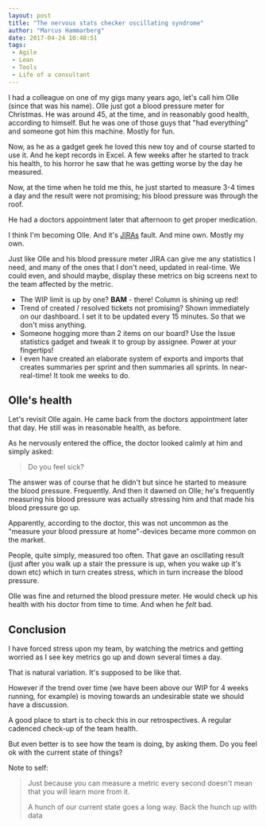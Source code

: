 ```yaml
---
layout: post
title: "The nervous stats checker oscillating syndrome"
author: "Marcus Hammarberg"
date: 2017-04-24 10:48:51
tags:
 - Agile
 - Lean
 - Tools
 - Life of a consultant
---
```


I had a colleague on one of my gigs many years ago, let's call him Olle (since that was his name). Olle just got a blood pressure meter for Christmas. He was around 45, at the time, and in reasonably good health, according to himself. But he was one of those guys that "had everything" and someone got him this machine. Mostly for fun.

Now, as he as a gadget geek he loved this new toy and of course started to use it. And he kept records in Excel. A few weeks after he started to track his health, to his horror he saw that he was getting worse by the day he measured.

Now, at the time when he told me this, he just started to measure 3-4 times a day and the result were not promising; his blood pressure was through the roof.

He had a doctors appointment later that afternoon to get proper medication.

I think I'm becoming Olle. And it's [JIRAs](https://www.atlassian.com/software/jira) fault. And mine own. Mostly my own.

<!-- excerpt-end -->

Just like Olle and his blood pressure meter JIRA can give me any statistics I need, and many of the ones that I don't need, updated in real-time. We could even, and should maybe, display these metrics on big screens next to the team affected by the metric.

* The WIP limit is up by one? **BAM** - there! Column is shining up red!
* Trend of created / resolved tickets not promising? Shown immediately on our dashboard. I set it to be updated every 15 minutes. So that we don't miss anything.
* Someone hogging more than 2 items on our board? Use the Issue statistics gadget and tweak it to group by assignee. Power at your fingertips!
* I even have created an elaborate system of exports and imports that creates summaries per sprint and then summaries all sprints. In near-real-time! It took me weeks to do.

## Olle's health

Let's revisit Olle again. He came back from the doctors appointment later that day. He still was in reasonable health, as before.

As he nervously entered the office, the doctor looked calmly at him and simply asked:

> Do you feel sick?

The answer was of course that he didn't but since he started to measure the blood pressure. Frequently. And then it dawned on Olle; he's frequently measuring his blood pressure was actually stressing him and that made his blood pressure go up.

Apparently, according to the doctor, this was not uncommon as the "measure your blood pressure at home"-devices became more common on the market.

People, quite simply, measured too often. That gave an oscillating result (just after you walk up a stair the pressure is up, when you wake up it's down etc) which in turn creates stress, which in turn increase the blood pressure.

Olle was fine and returned the blood pressure meter. He would check up his health with his doctor from time to time. And when he *felt* bad.

## Conclusion

I have forced stress upon my team, by watching the metrics and getting worried as I see key metrics go up and down several times a day.

That is natural variation. It's supposed to be like that.

However if the trend over time (we have been above our WIP for 4 weeks running, for example) is moving towards an undesirable state we should have a discussion.

A good place to start is to check this in our retrospectives. A regular cadenced check-up of the team health.

But even better is to see how the team is doing, by asking them. Do you feel ok with the current state of things?

Note to self:

> Just because you can measure a metric every second doesn't mean that you will learn more from it.
>
> A hunch of our current state goes a long way. Back the hunch up with data